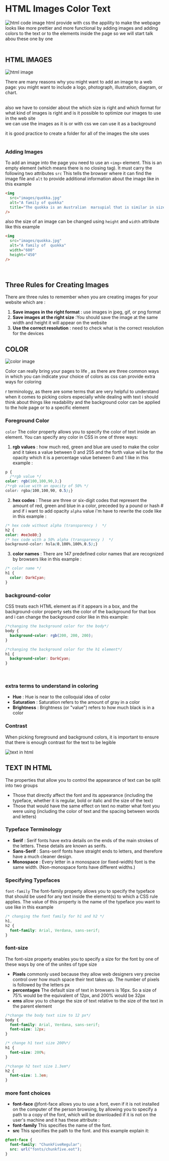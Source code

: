 # HTML Images Color Text

![html code image](https://images.unsplash.com/photo-1542831371-29b0f74f9713?ixlib=rb-1.2.1&q=80&fm=jpg)
html provide with css the appility to make the webpage looks like more prettier and more functional by adding images and adding colors to the text or to the elements inside the page so we will start talk abou these one by one
<br>
<br>

## HTML IMAGES

![html image](https://d2h0cx97tjks2p.cloudfront.net/blogs/wp-content/uploads/sites/2/2020/07/html-images-df.jpg)
<br>

There are many reasons why you might want to add an image to a web page: you might want to include a logo, photograph, illustration, diagram, or chart.

<br>
also we have to consider about the which size is right and which format for what kind of images is right and is it possible to optimize our images to use in the web site 
<br>
we can use the images as it is or with css we can use it as a background

it is good practice to create a folder for all of the images the site uses
<br>
<br>

### Adding Images

To add an image into the page you need to use an `<img>` element. This is an empty element (which means there is no closing tag). It must carry the following two attributes `src` This tells the browser where it can find the image file and `alt` to provide additional information about the image like in this example

```html
<img
  src="images/quokka.jpg"
  alt="A family of quokka"
  title="The quokka is an Australian  marsupial that is similar in size to the domestic cat."
/>
```

also the size of an image can be changed using `height` and `width` attribute like this example

```html
<img
  src="images/quokka.jpg"
  alt="A family of  quokka"
  width="600"
  height="450"
/>
```

 <br>

## Three Rules for Creating Images

There are three rules to remember when you are creating images for your website which are :

1. **Save images in the right format** : use images in jpeg, gif, or png format
2. **Save images at the right size** :You should save the image at the same width and height it will appear on the website
3. **Use the correct resolution** : need to check what is the correct resolution for the devices

## COLOR

![color image](https://i1.wp.com/www.csscodelab.com/wp-content/uploads/2019/11/html-css-fatalistic-color-palette-ui-concept.png)

Color can really bring your pages to life , as there are three common ways in which you can indicate your choice of colors as css can provide extra ways for coloring

r terminology, as there are some terms that are very helpful to understand when it comes to picking colors especially while dealing with text i should think about things like readability and the background color can be applied to the hole page or to a specific element

### Foreground Color

`color` The color property allows you to specify the color of text inside an element. You can specify any color in CSS in one of three ways:

1. **rgb values** : how much red, green and blue are used to make the color and it takes a value between 0 and 255 and the forth value wil be for the opacity which it is a percentage value between 0 and 1 like in this example :

```css
p {
  /*rgb value */
color: rgb(100,100,90,);}
/*rgb value with an opacity of 50% */
color: rgba(100,100,90, 0.5);}
```

2. **hex codes** : These are three or six-digit codes that represent the amount of red, green and blue in a color, preceded by a pound or hash # and if i want to add opacity `alpha` value i'm have to rewrite the code like in this example :

```css
/* hex code without alpha (transparency )  */
h2 {
color: #ee3e80;}
/* hex code with a 50% alpha (transparency )  */
background-color: hsla(0,100%,100%,0.5);}
```

3. **color names** : There are 147 predefined color names that are recognized by browsers like in this example :

```css
/* color name */
h1 {
  color: DarkCyan;
}
```

### background-color

CSS treats each HTML element as if it appears in a box, and the background-color property sets the color of the background for that box and i can change the background color like in this example:

```css
/*changing the background color for the body*/
body {
  background-color: rgb(200, 200, 200);
}

/*changing the background color for the h1 element*/
h1 {
  background-color: DarkCyan;
}
```

<br>

### extra terms to understand in coloring

- **Hue** : Hue is near to the colloquial idea of color
- **Saturation** : Saturation refers to the amount of gray in a color
- **Brightness** : Brightness (or "value") refers to how much black is in a color

### Contrast

When picking foreground and background colors, it is important to ensure that there is enough contrast for the text to be legible

![text in html](https://cdn.educba.com/academy/wp-content/uploads/2020/02/html-text-attributes.jpg)

## TEXT IN HTML

The properties that allow you to control the appearance of text can be split into two groups

- Those that directly affect the font and its appearance (including the typeface, whether it is regular, bold or italic and the size of the text)
- Those that would have the same effect on text no matter what font you were using (including the color of text and the spacing between words and letters)

### Typeface Terminology

- **Serif** : Serif fonts have extra details on the ends of the main strokes of the letters. These details are known as serifs.
- **Sans-Serif** : Sans-serif fonts have straight ends to letters, and therefore have a much cleaner design.
- **Monospace** : Every letter in a monospace (or fixed-width) font is the same width. (Non-monospace fonts have different widths.)

### Specifying Typefaces

`font-family` The font-family property allows you to specify the typeface that should be used for any text inside the element(s) to which a CSS rule applies. The value of this property is the name of the typeface you want to use like in this example

```css
/* changing the font family for h1 and h2 */
h1,
h2 {
  font-family: Arial, Verdana, sans-serif;
}
```

### font-size

The font-size property enables you to specify a size for the font by one of these ways by one of the unites of type size

- **Pixels** commonly used because they allow web designers very precise control over how much space their text takes up. The number of pixels is followed by the letters px
- **percentages** The default size of text in browsers is 16px. So a size of 75% would be the equivalent of 12px, and 200% would be 32px
- **ems** allow you to change the size of text relative to the size of the text in the parent element

```css
/*change the body text size to 12 px*/
body {
  font-family: Arial, Verdana, sans-serif;
  font-size: 12px;
}

/* change h1 text size 200%*/
h1 {
  font-size: 200%;
}

/*change h2 text size 1.3em*/
h2 {
  font-size: 1.3em;
}
```

### more font choices

- **font-face** @font-face allows you to use a font, even if it is not installed on the computer of the person browsing, by allowing you to specify a path to a copy of the font, which will be downloaded if it is not on the user's machine and it has these attribute :
- **font-family** This specifies the name of the font.
- **src** This specifies the path to the font.
  and this example explain it:

```css
@font-face {
  font-family: "ChunkFiveRegular";
  src: url("fonts/chunkfive.eot");
}
```
